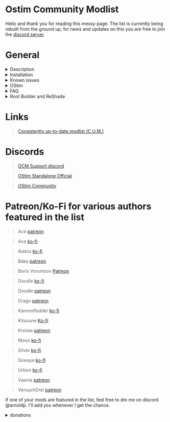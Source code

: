 # Ostim Community Modlist

Hello and thank you for reading this messy page. The list is currently being rebuilt from the ground up, for news and updates on this you are free to join the [discord server](https://discord.gg/vYkTp86CcZ).

# General

<details>
 <summary>Description</summary>

### Goals

I feel like I need to preface this by stating that this is *not* pornrim with skimpy armor replacers, public masturbation, and sexually aggressive wolves. While you are free to install these mods if you *really* think that they're neccessary, you are not guaranteed to get any support with these things.

OCM is meant to expand on Skyrim with more modern RPG elements while simultaniously making the world feel more dynamic, lifelike, and immersive. This doesn't necessarily mean "vanilla+" though, think of it more as a "Skyrim 2". 

### Gameplay Overview

While the list is Simonrim based for the most part, there are a few more "aggressive" gameplay overhauls such as Gods and Worship or the plethora of survival changes. These mods serve to make some of the more overlooked aspects of the game a bit more important. The game will also be a bit more difficult but not nearly as hard as many of the soulslike lists out there. I think the term "souls-lite" describes it almost perfectly, not quite as punishing as something like Bloodborne but not as uninteresting as... Skyrim.

Melee combat has gotten the full modern combat overhaul treatment (no, not the MCO mod, but something extremely close). BFCO is used as an animation framework for third person combat animations while CFPAO handles first person. TK Dodge was chosen for several reasons, but the imporant one here is that it allows you to dodge in both third *and* first person. This is all wrapped neatly together by Plus Combat, an overhaul that allows for better stamina management, poise, timed blocking, better AI, and probably several other things I'm forgetting.

For the fans of magic out there, don't worry, you weren't forgotten about. Perk overhauls, several new spells from Darenii and Kittytail, and Spellsiphon make playing a mage equally rewarding and not just a firebolt stagger point and click adventure. There is also a simple but in depth lichdom mod for those of you who are tired of playing a vampire but still want something a bit more robust than a normal human.

Stealth didn't recieve as many changes as it did additions. Realistic AI Detection + Dynamic Weather and Time Based Detection work in tandem to make sneaking more realistic while mods like Book of Shadows, Sneak Behavior Extensions, Take a Peek (and more universal mods such as Skyrim's Paraglider and Skyclimb) add entirely new mechanics to the playstyle. 

### New Lands and Quests

While this may not be as extensive as lists like Licentia, I try to have enough content for people to not get bored within 20 minutes. I don't want to spoil too much for the people who haven't played through quests like this so I'll try to keep things brief. 

Below you can find an exhaustive list of every quest, quest overhaul, follower, and dungeon.

| Mod Name | Quest | Dungeon | Male Follower | Female Follower | Quest Expansion | OStim |
| -------- | ----- | ------- | ------------- | --------------- | --------------- | ----- |
| Sirenroot | Yes | Yes | No | No | No | No |
| VIGILANT | Yes | Yes | No | No | Kinda | No |
| GLENMORIL | Yes | Yes | No | No | No | No |
| Unslaad | Yes | Yes | No | No | Kinda | No |
| Shadows over Ilinalta | Yes | Yes | No | No | Kinda | No |
| Herald of Death | Yes | Yes | No | No | No | No |
| The Path of Transcendence | Yes | No | No | No | No | No |
| Skyrim Extended Cut - Saints and Seducers | Yes | Yes | No | No | Yes | No |
| Paarthurnax | Yes | No | No | No | Yes | No |
| College of Winterhold | Yes | No | No | No | Yes | No |
| Caught Red Handed | Yes | No | No | No | Yes | Yes |
| The Only Cure | Yes | No | No | No | Yes | No |
| Nilheim | Yes | No | No | No | Yes | No |
| The Whispering Door | Yes | No | No | No | Yes | No |
| The Innocence Lost | Yes | No | No | No | Yes | No |
| The Heart of Dibella | Yes | No | No | No | Yes | No |
| Thieves Guild Alternative Endings | Yes | Yes | No | No | Yes | No |
| Unfaltered virtue | Yes | Yes | No | No | Yes | No |
| Forgotten Dungeons | No | Yes | No | No | No | No |
| The Taste of Death | Yes | Yes | No | No | Yes | No | No |
| Boethiah's Calling | Yes | Yes | No | No | Yes | No |
| Legacy of the Dragonborn | Yes | Yes | No | No | Kinda | No |
| Lucien | Yes | Yes | Yes | No | No | No |
| Kaidan | Yes | Yes | Yes | No | No | No |
| Gore | Yes | Yes | Yes | No | No | No |
| Inigo | Yes | No | Yes | No | No | No |
| Xelzaz | Yes | No | Yes | No | No | No |
| Val Serano | Yes | Yes | Yes | No | No | No |
| Taliesin | No | No | Yes | No | No | No |
| Auri | Yes | No | No | Yes | No | Yes |
| M'rissi | Yes | Yes | No | Yes | No | Yes |
| Caesia | Yes | No | No | Yes | No | Yes |
| Remiel | Yes | No | No | Yes | No | No |
| Secunda | No | No | No | Yes | No | No |
| Nessa | Yes | No | No | Yes | No | Yes |
| IFD - Lydia | Yes | Yes | No | Yes | Kinda | No |

</details>


<details>
 <summary>Installation</summary>
 
 ### Pre-Installation and Requirements
 
 You are required to start with a clean, unmodified, and up to date installation of Skyrim SE/AE through the Steam store. If you are unsure of how to do this, I recommend following GamerPoets guide [here](https://www.youtube.com/watch?v=zQ5uNCKOKmI).

 If you fail to start with a clean installation, the list will most likely not install. 

 Additionally, the game language needs to be set to english and you will need roughly 450Gbs of storage available. Once the list is done installing, you are free to delete the downloads folder to save some space.
 
| Performance | CPU    | GPU | RAM | Pagefile | 
| ----------- | ------ | --- | --- | -------- |
| Minimum  | Ryzen 7 5600 | RTX 2070/RX 6750 XT | 16gb @3200mhz | 40gb |
| Recommended | Ryzen 7 7600x | RTX 3070 TI/RX 6800 XT | 32gb @3600mhz | 40gb |

Since this list uses Community Shaders as opposed to an ENB, a high end GPU isn't a hard requirement for 1080p. A newish mid range card such as a 2070/3060 TI or RX 6750 XT will be enough for a stable framerate in most places. You are more likely going to be limited by your CPU than your GPU with this list. With that being said, a beefier card is almost always better so the recommended specs are a bit higher than the minimum.

**To users with an AMD 7xxx series card, please understand that you might run into problems with Community Shaders. It is recommended that you manually install a lightweight ENB (Silent Horizons 2 is what I'd recommend) to avoid problems.**


### Installation

This is going to be the hard part but thats alright, it's still pretty easy.

* **Installing Wabbajack**

  Feel free to skip this step if you've already done it.

  First navigate to [the Wabbajack website](https://www.wabbajack.org).

  Now you see that big download button? Click it. Now the next thing you'll want to do is create a folder for Wabbajack. It is extremely important that you do not create it in your downloads or documents folders, ideally it should be somewhere like ```C:\Wabbajack```.
  Now drag and drop the Wabbajack.exe file into the folder that you just created for it and then launch it.

  After its done installing, the application will automatically open. When it does, the first thing you'll want to do is look at the top right of the GUI and find the icon that looks like a gear. See it? Good, now click it.
  On the left hand side you'll see an option to log in to Nexus Mods. You absolutely need to do this for OCM and (as far as I'm aware) every other mod list hosted on Wabbajack. After youre done with this process, you can proceed to the next step.
  

* **Installing OCM**

  I would like to preface that by saying that while it is not technically a requirement, it is *highly* recommended that you have Nexus premium. If you don't, you'll have to click the download button about 1700 times on top of your download speed capped at 3Mb/s.
  
  To download OCM, select "Browse Modlists" on the left, the icon will look like a little cloud with an arrow pointing down. In the top right, click "Show NSFW" and "Show Unofficial Lists", now just give it a minute to load all of the images.
  Scroll down until you see the big white "OCM" banner, in the bottom right it will have a download icon. Once it's done downloading, that icon will turn into a play arrow, click it!

  You should see a new screen with things buttons for the discord, readme, website, and manifest in the bottom left. Don't worry about that stuff for now. On the right side, youll see "Modlist Installation Location" and "Resource Download Location".
  Click the three dots besides "Modlist Installation Location". Again, it's important that you create a new folder for your Wabbajack modlists, personally I'd recommend something like ```C:\OCM```. WJ should automatically set the download location for you but if you want something different for whatever reason, feel free to chang it.

  Now just walk away, go make some food and take a shower or something while you wait for Wabbajack to do its job, it will probably take a while.

### Post-Installation

  To launch the game, first you'll want to navigate to where you installed the list. This will be the "Modlist Installation Location" folder that you selected earlier. Find modorganizer.exe and double click it. On the top ride side of the screen there will be a box with a drop down menu and a smaller greenish blue box that says "run". Click on the drop down menu and make sure its set to "SKSE". Once its set to SKSE all you have to do is click run.

  Once you're in game and done with character customization, make a save by either opening up the menu manually and clicking "save game" or by just clicking F5 (this is set to use a full save, not a quicksave, dont worry) and then re-load the save. After that, click escape again and navigate to "Mod Configuration". Once you've found it, scroll down until you find "MCM Recorder" (or just use the search bar at the bottom) and select it. You'll see a few options on this page, but that's alright, you can ignore most all but two of them. Click on "RECORDER 1" and then click "Yes". It will instruct you to close out of the mod configuration menu, once you've done that youll see a menu with three options. Just select "Run Recording" and wait a few seconds, it will tell you when it's done. After you're done with all of this, save your game again and you're good to start playing. It is important to remember that autosaves are disabled in this list, so save your game and save it often.
  
 </details>
 
 
<details>
  <summary>Known issues</summary>
 
Shared quarters are missing in a few Inn's. If you would like shared accomodations for you and your followers, check to see if theres a hatch anywhere on the floor first.

Please do not hesitate to report any other bugs in the [OCM Support discord](https://discord.gg/MgDsHfmCEF)
 
 </details>

 <details>
  <summary>OStim</summary>

  Obviously this list does have a fair amount of OStim integration. While most of it can be completely ignored if you want to, there are a few things to watch out for.

  * A few of the followers

    Several of the followers, namely Auri, Caesia, Nessa, Kaidan, and M'rissi have OStim integration in their romance quests.

  * General Dialogue

    OStim Romance adds a fairly simple and straightforward dialogue based way to get people in bed with you.
  
 </details>
 
<details>
 <summary>FAQ</summary>

*Can I make a suggestion?*


Absolutely, ⁠the [suggestions](https://discord.gg/D6jTAatVT6) channel is open to the public. Bonus points to anything that's lore friendly.

*Can I add X mod?*

I can't stop you, nor do I intend to. Just remember that I am not liable for any issues that arise because of mods added post-installation. I suggest that you familiarize yourself with the list before you make changes.

*My map is broken!*

You have a mod loading after flat world map framework. Properly sort any mods that you add post installation otherwise a lot of things will be broken, not just the map.

*I want to change the replacer for X character. How can I do that?*

The simple way is to overwrite the "npcmerg2" mod found in the gen files separator near the bottom. Make sure you overwrite both the mod and the plugins.
The more difficult way to do it is to generate a new Easy NPC output. Refer to the mod page for a more detailed explanation on how to use the tool.

*How do I fast travel?*

Innkeepers and some general stores will sell an item called a Travel Pack. Left click this item in your inventory and it will allow you to fast travel.

*Is Serana Dialogue Add-on included?*

No.

*Will you add Serana Dialogue Add-on?*

No, but you can.

*Why not?*

Unlike other voiced followers, you do not have the option to forego using her if you want to progress through the game (being forced to use something is bad). She also forces you to give up on using vanilla Serana (subjective) if you had her installed at any point in your save.

*My game crashed! What do I do?*

There will most likely be a crash log that can be found in C:\Users\user\Documents\My Games\Skyrim Special Edition\SKSE, it will be called something like "crash-bunch of numbers". Feel free to drop it in the [general-support section of the discord](https://discord.gg/aSKsAJQhtr)

</details>

<details>
  <summary>Root Builder and ReShade</summary>

 
 ### Root builder
 
 This is a MO2 plugin that I use to manage things like ENBs, ReShade, and SKSE.

 Chooey has made an amazing five minute guide on what it is and how to use it.

 https://youtu.be/m3QjdslU_6w?si=dykjTXWlBI-KmH8G&t=108

 If you need extra help doing any of this, feel free to stop by [Changes and Additions](https://discord.com/channels/1115971083624001606/1177489969711943700). Either myself or one of my extremely helpful community members will assist you.
 
 ### ReShade

 By default, ReShade is only enabled on the CS - Low profile. There is one (very simple) preset included, but you can easily create your own presets with the plethora of shaders or install other presets if you'd like. 
 
 </details>

# Links

>[Consistently up-to-date modlist (C.U.M.)](https://loadorderlibrary.com/lists/ocm)

# Discords

>[OCM Support discord](https://discord.gg/MgDsHfmCEF)

>[OStim Standalone Official](https://discord.gg/qEhSpvUc5Z)
 
>[OStim Community](https://discord.gg/ostim)
 
# Patreon/Ko-Fi for various authors featured in the list
 
>Ace [patreon](https://www.patreon.com/skyrimaceanimations)

>Ace [ko-fi](https://ko-fi.com/skyrimaceanimations)
 
>Aietos [ko-fi](https://ko-fi.com/aietos)
 
>Baka [patreon](https://www.patreon.com/BaboFactory)

>Boris Vorontsov [Patreon](https://www.patreon.com/enb)

>Doodle [ko-fi](https://ko-fi.com/doodlez)

>Doodle [patreon](https://www.patreon.com/Doodlezoid)

>Drago [patreon](https://www.patreon.com/DragoAnimations)

>Kannonfodder [ko-fi](https://ko-fi.com/kannonfodder)

>Kitsuune [Ko-fi](https://ko-fi.com/kitsuune)

>Kreiste [patreon](https://www.patreon.com/kreiste)

>Moon [ko-fi](https://ko-fi.com/callmemoon)

>Silver [ko-fi](https://ko-fi.com/silvermilfactory)

>Sswaye [ko-fi](https://ko-fi.com/katsusswaye)
 
>Urbon [ko-fi](https://ko-fi.com/urbon)

>Vaenia [patreon](https://www.patreon.com/Vaenia121)
 
>VersuchDrei [patreon](https://www.patreon.com/VersuchDrei)

If one of your mods are featured in the list, feel free to dm me on discord @arnoldp. I'll add you whenever I get the chance.
 
 <Details>
  <summary>donations</summary>
 
I will not personally accept donations, I simply compiled a list. If one of your mods are featured in the list, just dm me a link to your page and I'll add it. 
  
  </details>

